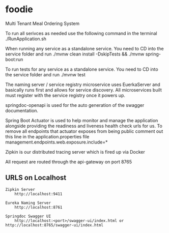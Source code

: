 # foodie

Multi Tenant Meal Ordering System

To run all serivces as needed use the following command in the terminal
    ./RunApplication.sh

When running any service as a standalone service. You need to CD into the service folder and run
    ./mvnw clean install -DskipTests && ./mvnw spring-boot:run

To run tests for any service as a standalone service. You need to CD into the service folder and run
    ./mvnw test

The naming server / service registry microservice uses EuerkaServer and basically runs first and allows for service discovery. All microservices built must register with the service registry once it powers up.

springdoc-openapi is used for the auto generation of the swagger documentation.

Spring Boot Actuator is used to help monitor and manage the application alongside providing the readiness and liveness health check urls for us. To remove all endpoints that actuator exposes from being public comment out this line in the application.properties file
management.endpoints.web.exposure.include=\*

Zipkin is our distributed tracing server which is fired up via Docker

All request are routed through the api-gateway on port 8765

## URLS on Localhost

```
Zipkin Server
    http://localhost:9411

Eureka Naming Server
    http://localhost:8761

Springdoc Swagger UI
    http://localhost:<port>/swagger-ui/index.html or http://localhost:8765/swagger-ui/index.html
```
